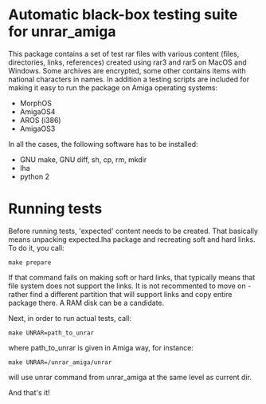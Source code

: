 # Automatic black-box testing suite for unrar_amiga

This package contains a set of test rar files with various content (files, directories, links, references) created using rar3 and rar5 on MacOS and Windows. Some archives are encrypted, some other contains items with national characters in names. In addition a testing scripts are included for making it easy to run the package on Amiga operating systems:
* MorphOS
* AmigaOS4
* AROS (i386)
* AmigaOS3

In all the cases, the following software has to be installed:
* GNU make, GNU diff, sh, cp, rm, mkdir
* lha
* python 2

# Running tests

Before running tests, 'expected' content needs to be created. That basically means unpacking expected.lha package and recreating soft and hard links. To do it, you call:

`make prepare`

If that command fails on making soft or hard links, that typically means that file system does not support the links. It is not recommented to move on - rather find a different partition that will support links and copy entire package there. A RAM disk can be a candidate.

Next, in order to run actual tests, call:

`make UNRAR=path_to_unrar`

where path_to_unrar is given in Amiga way, for instance:

`make UNRAR=/unrar_amiga/unrar`

will use unrar command from unrar_amiga at the same level as current dir.

And that's it!
